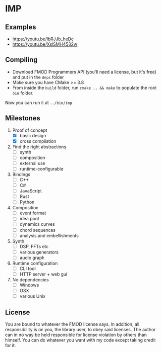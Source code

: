 # IMP

## Examples

- https://youtu.be/lbRJJb_heDc
- https://youtu.be/XslSMH4532w

## Compiling

- Download FMOD Programmers API (you'll need a license, but it's free) and put in the `deps` folder
- Make sure you have CMake >= 3.8
- From inside the `build` folder, run `cmake .. && make` to populate the root `bin` folder.

Now you can run it at `../bin/imp`

## Milestones

1. Proof of concept
    - [x] basic design
    - [x] cross compilation
1. Find the right abstractions
    - [ ] synth
    - [ ] composition
    - [ ] external use
    - [ ] runtime-configurable
1. Bindings
    - [ ] C++
    - [ ] C#
    - [ ] JavaScript
    - [ ] Rust
    - [ ] Python
1. Composition
    - [ ] event format
    - [ ] idea pool
    - [ ] dynamics curves
    - [ ] chord sequences
    - [ ] analysis and embellishments
1. Synth
    - [ ] DSP, FFTs etc
    - [ ] various generators
    - [ ] audio graph
1. Runtime configuration
    - [ ] CLI tool
    - [ ] HTTP server + web gui
1. No dependencies
    - [ ] Windows
    - [ ] OSX
    - [ ] various Unix

## License

You are bound to whatever the FMOD license says.
In addition, all responsibility is on you, the library user, to obey said licenses.
The author can in no way be held responsible for license violation by others than himself.
You can do whatever you want with my code except taking credit for it.

